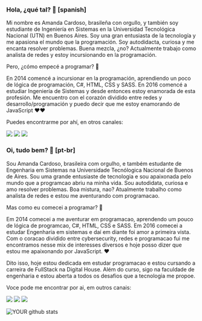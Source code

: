 
### Hola, ¿qué tal? 👋 [spanish]

<!--
**cardoso24/cardoso24** is a ✨ _special_ ✨ repository because its `README.md` (this file) appears on your GitHub profile.

Here are some ideas to get you started:

-  I’m currently working on ...
- 🌱 I’m currently learning ...
- 👯 I’m looking to collaborate on ...
- 🤔 I’m looking for help with ...
- 💬 Ask me about ...
- 📫 How to reach me: ...
- 😄 Pronouns: ...
- ⚡ Fun fact: ... 
-->

Mi nombre es Amanda Cardoso, brasileña con orgullo, y también soy estudiante de Ingeniería en Sistemas en la Universidad Tecnológica Nacional (UTN) en Buenos Aires. Soy una gran entusiasta de la tecnología y me apasiona el mundo que la programación. Soy autodidacta, curiosa y me encanta resolver problemas. Buena mezcla, ¿no? Actualmente trabajo como analista de redes y estoy incursionando en la programación.

Pero, ¿cómo empecé a programar? :rocket:

En 2014 comencé a incursionar en la programación, aprendiendo un poco de lógica de programación, C#, HTML, CSS y SASS. En 2016 comencé a estudiar Ingeniería de Sistemas y desde entonces estoy enamorada de esta profesión.  Me encuentro con el corazón dividido entre redes y desarrollo/programación y puedo decir que me estoy enamorando de JavaScript :heart::heart:

Puedes encontrarme por ahí, en otros canales:

[<img src="https://img.shields.io/badge/twitter-%231DA1F2.svg?&style=for-the-badge&logo=twitter&logoColor=white" />](https://twitter.com/amancardosoo) [<img src="https://img.shields.io/badge/linkedin-%230077B5.svg?&style=for-the-badge&logo=linkedin&logoColor=white" />](https://www.linkedin.com/in/amanda-cardoso-930657145/) [<img src = "https://img.shields.io/badge/instagram-%23E4405F.svg?&style=for-the-badge&logo=instagram&logoColor=white">](https://www.instagram.com/aman.cardoso_/)


### Oi, tudo bem? 👋 [pt-br]

Sou Amanda Cardoso, brasileira com orgulho, e também estudante de Engenharia em Sistemas na Universidade Tecnólogica Nacional de Buenos de Aires. Sou uma grande entusiaste de tecnologia e sou apaixonada pelo mundo que a programcao abriu na minha vida. Sou autodidata, curiosa e amo resolver problemas. Boa mistura, nao?  Atualmente trabalho como analista de redes e estou me aventurando com programacao.

Mas como eu comecei a programar? :rocket:

Em 2014 comecei a me aventurar em programacao, aprendendo um pouco de lógica de programcao, C#, HTML, CSS e SASS. Em 2016 comecei a estudar Engenharia em sistemas e daí em diante foi amor a primeira vista. Com o coracao dividido entre cybersecurity, redes e programacao fui me encontramos nesse mix de interesses diversos e hoje posso dizer que estou me apaixonando por JavaScript. :heart:

Dito isso, hoje estou dedicada em estudar programacao e estou cursando a carreira de FullStack na Digital House. Além do curso, sigo na faculdade de engenharia e estou aberta a todos os desafios que a tecnologia me propoe. 


Voce pode me encontrar por ai, em outros canais:


[<img src="https://img.shields.io/badge/twitter-%231DA1F2.svg?&style=for-the-badge&logo=twitter&logoColor=white" />](https://twitter.com/amancardosoo) [<img src="https://img.shields.io/badge/linkedin-%230077B5.svg?&style=for-the-badge&logo=linkedin&logoColor=white" />](https://www.linkedin.com/in/USERNAME/) [<img src = "https://img.shields.io/badge/instagram-%23E4405F.svg?&style=for-the-badge&logo=instagram&logoColor=white">](https://www.instagram.com/aman.cardoso_/)

![YOUR github stats](https://github-readme-stats.vercel.app/api?username=cardoso24)

